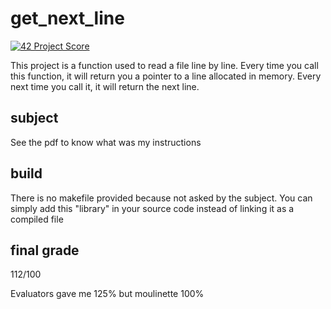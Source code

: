 # get_next_line
[![42 Project Score](https://42-project-badge.glitch.me/users/gaubert/project/get_next_line)](https://github.com/ricardoreves/42-project-badge)


This project is a function used to read a file line by line. Every time you call this function, it will return you a pointer to a line allocated in memory. Every next time you call it, it will return the next line.

## subject

See the pdf to know what was my instructions

## build

There is no makefile provided because not asked by the subject. You can simply add this "library" in your source code instead of linking it as a compiled file

## final grade

112/100

Evaluators gave me 125% but moulinette 100%


